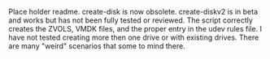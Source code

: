 Place holder readme.
create-disk is now obsolete. create-diskv2 is in beta and works but has not been fully tested or reviewed. The script correctly creates the ZVOLS, VMDK files, and the proper entry in the udev rules file. I have not tested creating more then one drive or with existing drives. There are many "weird" scenarios that some to mind there. 
